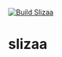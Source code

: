[![Build Slizaa](https://github.com/code-kontor/slizaa/actions/workflows/build.yml/badge.svg)](https://github.com/code-kontor/slizaa/actions/workflows/build.yml)

# slizaa



